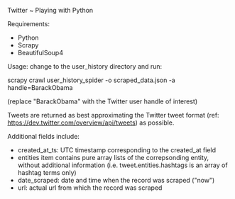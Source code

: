 Twitter ~ Playing with Python

Requirements:
* Python
* Scrapy
* BeautifulSoup4

Usage: change to the user_history directory and run:

scrapy crawl user_history_spider -o scraped_data.json -a handle=BarackObama

(replace "BarackObama" with the Twitter user handle of interest)


Tweets are returned as best approximating the Twitter tweet format (ref: https://dev.twitter.com/overview/api/tweets) as possible.

Additional fields include:
* created_at_ts: UTC timestamp corresponding to the created_at field
* entities item contains pure array lists of the correpsonding entity, without additional information (i.e. tweet.entities.hashtags is an array of hashtag terms only)
* date_scraped: date and time when the record was scraped ("now")
* url: actual url from which the record was scraped